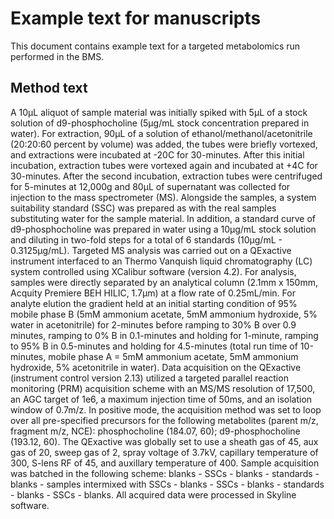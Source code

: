 # Example text for manuscripts <!-- omit in toc -->

This document contains example text for a targeted metabolomics run performed in the BMS. 

## Method text

A 10µL aliquot of sample material was initially spiked with 5µL of a stock solution of d9-phosphocholine (5µg/mL stock concentration prepared in water). For extraction, 90µL of a solution of ethanol/methanol/acetonitrile (20:20:60 percent by volume) was added, the tubes were briefly vortexed, and extractions were incubated at -20C for 30-minutes. After this initial incubation, extraction tubes were vortexed again and incubated at +4C for 30-minutes. After the second incubation, extraction tubes were centrifuged for 5-minutes at 12,000g and 80µL of supernatant was collected for injection to the mass spectrometer (MS). Alongside the samples, a system suitability standard (SSC) was prepared as with the real samples substituting water for the sample material. In addition, a standard curve of d9-phosphocholine was prepared in water using a 10µg/mL stock solution and diluting in two-fold steps for a total of 6 standards (10µg/mL - 0.3125µg/mL). Targeted MS analysis was carried out on a QExactive instrument interfaced to an Thermo Vanquish liquid chromatography (LC) system controlled using XCalibur software (version 4.2). For analysis, samples were directly separated by an analytical column (2.1mm x 150mm, Acquity Premiere BEH HILIC, 1.7µm) at a flow rate of 0.25mL/min. For analyte elution the gradient held at an initial starting condition of 95% mobile phase B (5mM ammonium acetate, 5mM ammonium hydroxide, 5% water in acetonitrile) for 2-minutes before ramping to 30% B over 0.9 minutes, ramping to 0% B in 0.1-minutes and holding for 1-minute, ramping to 95% B in 0.5-minutes and holding for 4.5-minutes (total run time of 10-minutes, mobile phase A = 5mM ammonium acetate, 5mM ammonium hydroxide, 5% acetonitrile in water). Data acquisition on the QExactive (instrument control version 2.13) utilized a targeted parallel reaction monitoring (PRM) acquisition scheme with an MS/MS resolution of 17,500, an AGC target of 1e6, a maximum injection time of 50ms, and an isolation window of 0.7m/z. In positive mode, the acquisition method was set to loop over all pre-specified precursors for the following metabolites (parent m/z, fragment m/z, NCE): phosphocholine (184.07, 60); d9-phosphocholine (193.12, 60). The QExactive was globally set to use a sheath gas of 45, aux gas of 20, sweep gas of 2, spray voltage of 3.7kV, capillary temperature of 300, S-lens RF of 45, and auxillary temperature of 400. Sample acquisition was batched in the following scheme: blanks - SSCs - blanks - standards - blanks - samples intermixed with SSCs - blanks - SSCs - blanks - standards - blanks - SSCs - blanks. All acquired data were processed in Skyline software.

